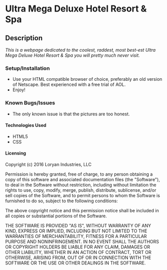 # Ultra Mega Deluxe Hotel Resort & Spa

## Description

_This is a webpage dedicated to the coolest, raddest, most best-est Ultra Mega Deluxe Hotel Resort & Spa you will pretty much never visit._

### Setup/Installation

* Use your HTML compatible browser of choice, preferably an old version of Netscape. Best experienced with a free trial of AOL.
* Enjoy!

### Known Bugs/Issues

* The only known issue is that the pictures are too honest.

#### Technologies Used
 * HTML5
 * CSS

#### Licensing

Copyright (c) 2016 Loryan Industries, LLC

Permission is hereby granted, free of charge, to any person obtaining a copy of this software and associated documentation files (the "Software"), to deal in the Software without restriction, including without limitation the rights to use, copy, modify, merge, publish, distribute, sublicense, and/or sell copies of the Software, and to permit persons to whom the Software is furnished to do so, subject to the following conditions:

The above copyright notice and this permission notice shall be included in all copies or substantial portions of the Software.

THE SOFTWARE IS PROVIDED "AS IS", WITHOUT WARRANTY OF ANY KIND, EXPRESS OR IMPLIED, INCLUDING BUT NOT LIMITED TO THE WARRANTIES OF MERCHANTABILITY, FITNESS FOR A PARTICULAR PURPOSE AND NONINFRINGEMENT. IN NO EVENT SHALL THE AUTHORS OR COPYRIGHT HOLDERS BE LIABLE FOR ANY CLAIM, DAMAGES OR OTHER LIABILITY, WHETHER IN AN ACTION OF CONTRACT, TORT OR OTHERWISE, ARISING FROM, OUT OF OR IN CONNECTION WITH THE SOFTWARE OR THE USE OR OTHER DEALINGS IN THE SOFTWARE.
